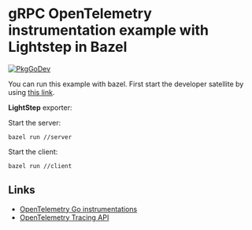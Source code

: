 # gRPC OpenTelemetry instrumentation example with Lightstep in Bazel

[![PkgGoDev](https://pkg.go.dev/badge/go.opentelemetry.io/contrib/instrumentation/google.golang.org/grpc/otelgrpc)](https://pkg.go.dev/go.opentelemetry.io/contrib/instrumentation/google.golang.org/grpc/otelgrpc)


You can run this example with bazel. First start the developer satellite by using [this link](https://docs.lightstep.com/docs/use-developer-mode-to-quickly-see-traces#start-the-developer-satellite).

**LightStep** exporter:

Start the server:

```shell
bazel run //server
```

Start the client:

```shell
bazel run //client
```

## Links

- [OpenTelemetry Go instrumentations](https://opentelemetry.uptrace.dev/instrumentations/?lang=go)
- [OpenTelemetry Tracing API](https://opentelemetry.uptrace.dev/guide/go-tracing.html)
